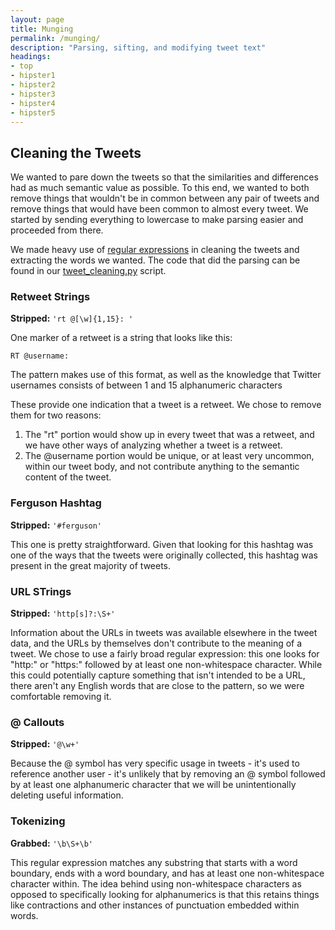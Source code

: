 ```yaml
---
layout: page
title: Munging
permalink: /munging/
description: "Parsing, sifting, and modifying tweet text"
headings:
- top
- hipster1
- hipster2
- hipster3
- hipster4
- hipster5
---
```


## Cleaning the Tweets

We wanted to pare down the tweets so that the similarities and differences had as much semantic value as possible. To this end, we wanted to both remove things that wouldn't be in common between any pair of tweets and remove things that would have been common to almost every tweet. We started by sending everything to lowercase to make parsing easier and proceeded from there.

We made heavy use of [regular expressions](http://www.regular-expressions.info/) in cleaning the tweets and extracting the words we wanted. The code that did the parsing can be found in our [tweet_cleaning.py](https://github.com/tstirrat15/sentimentClusters/blob/master/tweet_cleaning.py) script.

### Retweet Strings

**Stripped:** `'rt @[\w]{1,15}: '`

One marker of a retweet is a string that looks like this:

`RT @username:`

The pattern makes use of this format, as well as the knowledge that Twitter usernames consists of between 1 and 15 alphanumeric characters

These provide one indication that a tweet is a retweet. We chose to remove them for two reasons:

1. The "rt" portion would show up in every tweet that was a retweet, and we have other ways of analyzing whether a tweet is a retweet.
2. The @username portion would be unique, or at least very uncommon, within our tweet body, and not contribute anything to the semantic content of the tweet.

### Ferguson Hashtag

**Stripped:** `'#ferguson'`

This one is pretty straightforward. Given that looking for this hashtag was one of the ways that the tweets were originally collected, this hashtag was present in the great majority of tweets.

### URL STrings

**Stripped:** `'http[s]?:\S+'`

Information about the URLs in tweets was available elsewhere in the tweet data, and the URLs by themselves don't contribute to the meaning of a tweet. We chose to use a fairly broad regular expression: this one looks for "http:" or "https:" followed by at least one non-whitespace character. While this could potentially capture something that isn't intended to be a URL, there aren't any English words that are close to the pattern, so we were comfortable removing it.

### @ Callouts

**Stripped:** `'@\w+'`

Because the @ symbol has very specific usage in tweets - it's used to reference another user - it's unlikely that by removing an @ symbol followed by at least one alphanumeric character that we will be unintentionally deleting useful information.

### Tokenizing

**Grabbed:** `'\b\S+\b'`

This regular expression matches any substring that starts with a word boundary, ends with a word boundary, and has at least one non-whitespace character within. The idea behind using non-whitespace characters as opposed to specifically looking for alphanumerics is that this retains things like contractions and other instances of punctuation embedded within words.